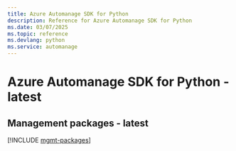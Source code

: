 ```yaml
---
title: Azure Automanage SDK for Python
description: Reference for Azure Automanage SDK for Python
ms.date: 03/07/2025
ms.topic: reference
ms.devlang: python
ms.service: automanage
---
```

# Azure Automanage SDK for Python - latest

## Management packages - latest
[!INCLUDE [mgmt-packages](automanage-mgmt-index.md)]